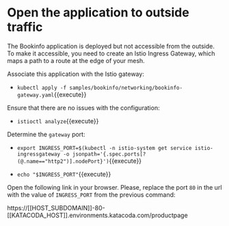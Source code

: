 # Open the application to outside traffic

The Bookinfo application is deployed but not accessible from the outside. To make it accessible, you need to create an Istio Ingress Gateway, which maps a path to a route at the edge of your mesh.

Associate this application with the Istio gateway:

- `kubectl apply -f samples/bookinfo/networking/bookinfo-gateway.yaml`{{execute}}

Ensure that there are no issues with the configuration:

- `istioctl analyze`{{execute}}

Determine the `gateway` port:

- `export INGRESS_PORT=$(kubectl -n istio-system get service istio-ingressgateway -o jsonpath='{.spec.ports[?(@.name=="http2")].nodePort}')`{{execute}}

- `echo "$INGRESS_PORT"`{{execute}}

Open the following link in your browser. Please, replace the port `80` in the url with the value of `INGRESS_PORT` from the previous command:

https://[[HOST_SUBDOMAIN]]-80-[[KATACODA_HOST]].environments.katacoda.com/productpage